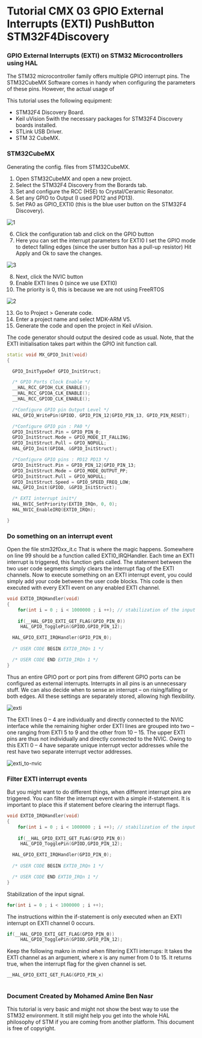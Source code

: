 #          Tutorial CMX 03 GPIO External Interrupts (EXTI) PushButton STM32F4Discovery


### GPIO External Interrupts (EXTI) on STM32 Microcontrollers using HAL

The STM32 microcontroller family offers multiple GPIO interrupt pins. The STM32CubeMX Software 
comes in handy when configuring the parameters of these pins. However, the actual usage of  

This tutorial uses the following equipment: 


- STM32F4 Discovery Board.
- Keil uVision 5with the necessary packages for STM32F4 Discovery boards installed.
- STLink USB Driver.
- STM 32 CubeMX.

### STM32CubeMX 

Generating the config. files from STM32CubeMX.  

1. Open STM32CubeMX and open a new project. 
2. Select the STM32F4 Discovery from the Borards tab.
3. Set and configure the RCC (HSE) to Crystal/Ceramic Resonator.
4. Set any GPIO to Output (I used PD12 and PD13).
5. Set PA0 as GPIO_EXTI0 (this is the blue user button on the STM32F4 Discovery). 



![1](https://user-images.githubusercontent.com/32094503/32407023-7947c880-c182-11e7-825f-5300c28d2ebb.PNG)

6. Click the configuration tab and click on the GPIO button 
7. Here you can set the interrupt parameters for EXTI0
I set the GPIO mode to detect falling edges (since the user button has a pull-up resistor) 
Hit Apply and Ok to save the changes. 

![3](https://user-images.githubusercontent.com/32094503/32407034-b18e54e8-c182-11e7-95e2-bd2d8b02d605.PNG)

8. Next, click the NVIC button 
9. Enable EXTI lines 0 (since we use EXTI0) 
10. The priority is 0, this is because we are not using FreeRTOS 

![2](https://user-images.githubusercontent.com/32094503/32407033-ac8630b0-c182-11e7-8f16-9fd1a3ae7b73.PNG)

13. Go to Project > Generate code. 
14. Enter a project name and select MDK-ARM V5. 
15. Generate the code and open the project in Keil uVision. 

The code generator should output the desired code as usual. 
Note, that the EXTI initialisation takes part within the GPIO init function call. 

``` C++
static void MX_GPIO_Init(void)
{

  GPIO_InitTypeDef GPIO_InitStruct;

  /* GPIO Ports Clock Enable */
  __HAL_RCC_GPIOH_CLK_ENABLE();
  __HAL_RCC_GPIOA_CLK_ENABLE();
  __HAL_RCC_GPIOD_CLK_ENABLE();

  /*Configure GPIO pin Output Level */
  HAL_GPIO_WritePin(GPIOD, GPIO_PIN_12|GPIO_PIN_13, GPIO_PIN_RESET);

  /*Configure GPIO pin : PA0 */
  GPIO_InitStruct.Pin = GPIO_PIN_0;
  GPIO_InitStruct.Mode = GPIO_MODE_IT_FALLING;
  GPIO_InitStruct.Pull = GPIO_NOPULL;
  HAL_GPIO_Init(GPIOA, &GPIO_InitStruct);

  /*Configure GPIO pins : PD12 PD13 */
  GPIO_InitStruct.Pin = GPIO_PIN_12|GPIO_PIN_13;
  GPIO_InitStruct.Mode = GPIO_MODE_OUTPUT_PP;
  GPIO_InitStruct.Pull = GPIO_NOPULL;
  GPIO_InitStruct.Speed = GPIO_SPEED_FREQ_LOW;
  HAL_GPIO_Init(GPIOD, &GPIO_InitStruct);

  /* EXTI interrupt init*/
  HAL_NVIC_SetPriority(EXTI0_IRQn, 0, 0);
  HAL_NVIC_EnableIRQ(EXTI0_IRQn);

}

```

### Do something on an interrupt event

Open the file stm32f0xx_it.c 
That is where the magic happens. Somewhere on line 99 should be a function called EXTI0_IRQHandler. 
Each time an EXTI interrupt is triggered, this function gets called. The statement between the two user 
code segments simply clears the interrupt flag of the EXTI channels. 
Now to execute something on an EXTI interrupt event, you could simply add your code between the 
user code blocks. This code is then executed with every EXTI event on any enabled EXTI channel. 

```C++
void EXTI0_IRQHandler(void)
{
	for(int i = 0 ; i < 1000000 ; i ++); // stabilization of the input signal
	
	if(__HAL_GPIO_EXTI_GET_FLAG(GPIO_PIN_0))	
     HAL_GPIO_TogglePin(GPIOD,GPIO_PIN_12);         

  HAL_GPIO_EXTI_IRQHandler(GPIO_PIN_0);
	
  /* USER CODE BEGIN EXTI0_IRQn 1 */

  /* USER CODE END EXTI0_IRQn 1 */
}

```

Thus an entire GPIO port or port pins from different GPIO ports can be configured as external interrupts. Interrupts in all pins is an unnecessary stuff. We can also decide when to sense an interrupt – on rising/falling or both edges. All these settings are separately stored, allowing high flexibility.

![exti](https://user-images.githubusercontent.com/32094503/32409826-95dd98b8-c1b3-11e7-85a9-8d588149a26f.png)

The EXTI lines 0 – 4 are individually and directly connected to the NVIC interface while the remaining higher order EXTI lines are grouped into two – one ranging from EXTI 5 to 9 and the other from 10 – 15. The upper EXTI pins are thus not individually and directly connected to the NVIC. Owing to this EXTI 0 – 4 have separate unique interrupt vector addresses while the rest have two separate interrupt vector addresses.

![exti_to-nvic](https://user-images.githubusercontent.com/32094503/32409849-7421b0dc-c1b4-11e7-948e-a04984f39229.png)


### Filter EXTI interrupt events

But you might want to do different things, when different interrupt pins are triggered. 
You can filter the interrupt event with a simple if-statement. 
It is important to place this if statement before clearing the interrupt flags. 

```C++
void EXTI0_IRQHandler(void)
{
	for(int i = 0 ; i < 1000000 ; i ++); // stabilization of the input signal
	
	if(__HAL_GPIO_EXTI_GET_FLAG(GPIO_PIN_0))	
     HAL_GPIO_TogglePin(GPIOD,GPIO_PIN_12);         

  HAL_GPIO_EXTI_IRQHandler(GPIO_PIN_0);
	
  /* USER CODE BEGIN EXTI0_IRQn 1 */

  /* USER CODE END EXTI0_IRQn 1 */
}

```

Stabilization of the input signal.
```C++
for(int i = 0 ; i < 1000000 ; i ++);
```

The instructions within the if-statement is only executed when an EXTI interrupt on EXTI channel 0 occurs. 
```C++
if(__HAL_GPIO_EXTI_GET_FLAG(GPIO_PIN_0))	
     HAL_GPIO_TogglePin(GPIOD,GPIO_PIN_12);  
```
Keep the following makro in mind when filtering EXTI interrups: 
It takes the EXTI channel as an argument, where x is any numer from 0 to 15. 
It returns true, when the interrupt flag for the given channel is set. 
```C++
__HAL_GPIO_EXTI_GET_FLAG(GPIO_PIN_x)
 
```


### Document Created by Mohamed Amine Ben Nasr

This tutorial is very basic and might not show the best way to use the STM32 environment. 
It still might help you get into the whole HAL philosophy of STM if you are coming from another 
platform. This document is free of copyright.



